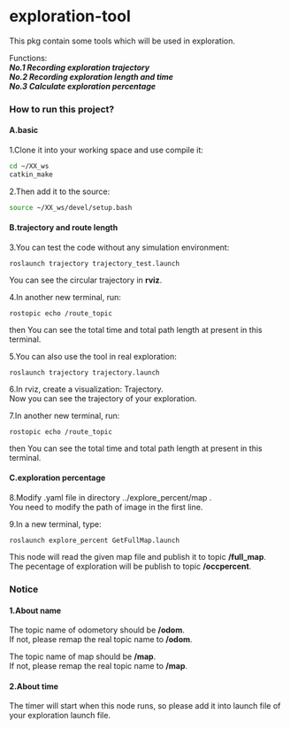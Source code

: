 # exploration-tool
This pkg contain some tools which will be used in exploration.

Functions:  
***No.1 Recording exploration trajectory  
No.2 Recording exploration length and time  
No.3 Calculate exploration percentage*** 

  
### How to run this project?
#### A.basic  
1.Clone it into your working space and use compile it:
```Bash
cd ~/XX_ws
catkin_make
```
2.Then add it to the source:
```Bash
source ~/XX_ws/devel/setup.bash
```
#### B.trajectory and route length  
3.You can test the code without any simulation environment:
```
roslaunch trajectory trajectory_test.launch
```
You can see the circular trajectory in **rviz**.    

4.In another new terminal, run:
```
rostopic echo /route_topic
```
then You can see the total time and total path length at present in this terminal.  

5.You can also use the tool in real exploration:
```
roslaunch trajectory trajectory.launch
```
6.In rviz, create a visualization: Trajectory.  
Now you can see the trajectory of your exploration.  

7.In another new terminal, run:
```
rostopic echo /route_topic
```
then You can see the total time and total path length at present in this terminal.  

#### C.exploration percentage  
8.Modify .yaml file in directory ../explore_percent/map .  
You need to modify the path of image in the first line.   

9.In a new terminal, type:
```
roslaunch explore_percent GetFullMap.launch
```
This node will read the given map file and publish it to topic **/full_map**.  
The pecentage of exploration will be publish to topic **/occpercent**.  

### Notice
#### 1.About name  
The topic name of odometory should be **/odom**.  
If not, please remap the real topic name to **/odom**.  

The topic name of map should be **/map**.  
If not, please remap the real topic name to **/map**.  
#### 2.About time  
The timer will start when this node runs, so please add it into launch file of your exploration launch file.

